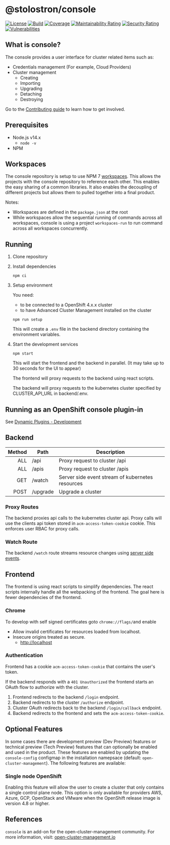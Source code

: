 [comment]: # ( Copyright Contributors to the Open Cluster Management project )

# @stolostron/console

[![License](https://img.shields.io/:license-apache-blue.svg)](http://www.apache.org/licenses/LICENSE-2.0.html)
[![Build](https://img.shields.io/badge/build-Prow-informational)](https://prow.ci.openshift.org/?repo=stolostron%2Fconsole)
[![Coverage](https://sonarcloud.io/api/project_badges/measure?project=open-cluster-management_console&metric=coverage&token=678092fc6e15fad203b8883681417cca4c477c6b)](https://sonarcloud.io/dashboard?id=open-cluster-management_console)
[![Maintainability Rating](https://sonarcloud.io/api/project_badges/measure?project=open-cluster-management_console&metric=sqale_rating&token=678092fc6e15fad203b8883681417cca4c477c6b)](https://sonarcloud.io/dashboard?id=open-cluster-management_console)
[![Security Rating](https://sonarcloud.io/api/project_badges/measure?project=open-cluster-management_console&metric=security_rating&token=678092fc6e15fad203b8883681417cca4c477c6b)](https://sonarcloud.io/dashboard?id=open-cluster-management_console)
[![Vulnerabilities](https://sonarcloud.io/api/project_badges/measure?project=open-cluster-management_console&metric=vulnerabilities&token=678092fc6e15fad203b8883681417cca4c477c6b)](https://sonarcloud.io/dashboard?id=open-cluster-management_console)

## What is console?

The console provides a user interface for cluster related items such as:

- Credentials management (For example, Cloud Providers)
- Cluster management
  - Creating
  - Importing
  - Upgrading
  - Detaching
  - Destroying

Go to the [Contributing guide](CONTRIBUTING.md) to learn how to get involved.

## Prerequisites

- Node.js v14.x
  - `node -v`
- NPM

## Workspaces

The console repository is setup to use NPM 7 [workspaces](https://docs.npmjs.com/cli/v7/using-npm/workspaces).
This allows the projects with the console repository to reference each other.
This enables the easy sharing of a common libraries.
It also enables the decoupling of different projects but allows them to pulled together into a final product.

Notes:

- Workspaces are defined in the `package.json` at the root
- While workspaces allow the sequential running of commands across all workspaces, console is using a project `workspaces-run` to run command across all workspaces concurrently.

## Running

1. Clone repository

2. Install dependencies

   ```
   npm ci
   ```

3. Setup environment

   You need:
   - to be connected to a OpenShift 4.x.x cluster
   - to have Advanced Cluster Management installed on the cluster

   ```
   npm run setup
   ```

   This will create a `.env` file in the backend directory containing the environment variables.

4. Start the development services

   ```
   npm start
   ```

   This will start the frontend and the backend in parallel.  (It may take up to 30 seconds for the UI to appear)

   The frontend will proxy requests to the backend using react scripts.

   The backend will proxy requests to the kubernetes cluster specified by CLUSTER_API_URL in backend/.env.

## Running as an OpenShift console plugin-in
See [Dynamic Plugins - Development](frontend/PLUGIN.md#development)

## Backend

| Method | Path     | Description                                      |
| -----: | -------- | ------------------------------------------------ |
|    ALL | /api     | Proxy request to cluster /api                    |
|    ALL | /apis    | Proxy request to cluster /apis                   |
|    GET | /watch   | Server side event stream of kubernetes resources |
|   POST | /upgrade | Upgrade a cluster                                |

### Proxy Routes

The backend proxies api calls to the kubernetes cluster api.
Proxy calls will use the clients api token stored in `acm-access-token-cookie` cookie.
This enforces user RBAC for proxy calls.

### Watch Route

The backend `/watch` route streams resource changes using [server side events](https://developer.mozilla.org/en-US/docs/Web/API/Server-sent_events).

## Frontend

The frontend is using react scripts to simplify dependencies.
The react scripts internally handle all the webpacking of the frontend.
The goal here is fewer dependencies of the frontend.

### Chrome

To develop with self signed certificates goto `chrome://flags/`and enable

- Allow invalid certificates for resources loaded from localhost.
- Insecure origins treated as secure.
  - <http://localhost>

### Authentication

Frontend has a cookie `acm-access-token-cookie` that contains the user's token.

If the backend responds with a `401 Unauthorized` the frontend starts an OAuth flow to authorize with the cluster.

1. Frontend redirects to the backend `/login` endpoint.
2. Backend redirects to the cluster `/authorize` endpoint.
3. Cluster OAuth redirects back to the backend `/login/callback` endpoint.
4. Backend redirects to the frontend and sets the `acm-access-token-cookie`.

## Optional Features

In some cases there are development preview (Dev Preview) features or technical preview (Tech Preview) features that can optionally be enabled and used in the product.  These features are enabled by updating the `console-config` configmap in the installation namepsace (default: `open-cluster-management`).  The following features are available:

### Single node OpenShift

Enabling this feature will allow the user to create a cluster that only contains a single control plane node.  This option is only available for providers AWS, Azure, GCP, OpenStack and VMware when the OpenShift release image is version 4.8 or higher.

## References

`console` is an add-on for the open-cluster-management community. For more information, visit: [open-cluster-management.io](https://open-cluster-management.io)

